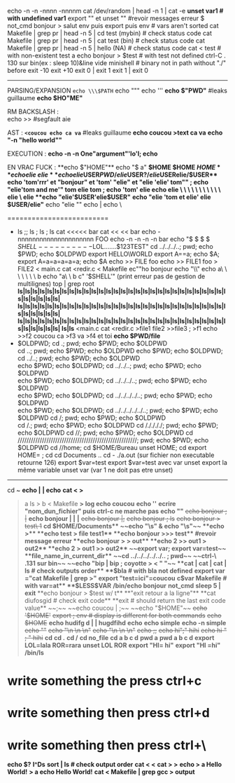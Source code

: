 echo -n -n -nnnn -nnnnm
cat /dev/random | head -n 1 | cat -e
**unset var1 # with undefined var1**
export "" et unset "" #revoir messages erreur
$
not_cmd bonjour > salut
env puis export puis env # vars aren't sorted
cat Makefile | grep pr | head -n 5 | cd test (mybin) # check status code
cat Makefile | grep pr | head -n 5 | cat test (bin) # check status code
cat Makefile | grep pr | head -n 5 | hello (NA) # check status code
cat < test # with non-existent test a
echo bonjour > $test # with test not defined
ctrl-C . 130 sur bin(ex : sleep 10)&line vide
minishell # binary not in path without "./" before
exit -10
exit +10
exit 0 | exit 1
exit 1 | exit 0

-------------------------------------------------------------------

PARSING/EXPANSION
`echo \\\$PATH`
echo \"\"\"
echo \'\'\'
**echo $"PWD"** #leaks guillaume
**echo $HO"ME"**

RM BACKSLASH :  
echo \>\> #segfault aie

AST :
**`<coucou echo ca va`** #leaks guillaume
**echo coucou >text ca va**
**echo "-n "hello      world""**

EXECUTION :
**echo -n -n One"argument"'lo'l; echo**

EN VRAC FUCK :
**echo $"HOME"**
echo "$     a"
**$HOME $HOME $HOME**
echo elie \ elie
**echo elie$USER$PWD/elie$USER$?/elie$USERelie/$USER**
echo 'tom'rrr' et "bonjour" et 'tom' "elie" et "elie 'elie' tom"" ; echo "elie'tom and me'" tom elie 	tom ; echo 'tom' elie
echo elie \ \ \ \ \ \ \ \ \ \ \ elie \ elie
**echo "elie'$USER'elie$USER"**
**echo "elie 'tom et elie' elie $USER/elie"**
echo "elie ""
echo |
echo \
>
=========================
- ls ;; ls
     ; ls ; ls
     cat <<<<< bar
     cat << << bar
     echo -nnnnnnnnnnnnnnnnnnnnn FOO
     echo -n -n -n -n bar
     echo "$ $ $ $ $SHELL----------$LOL.......$123TEST"
     cd ../../../..; pwd; echo $PWD; echo $OLDPWD
     export HELLO\WORLD
     export A==a; echo $A; export A=a=a=a=a=a; echo $A
     echo >> FILE foo
     echo >> FILE1 foo > FILE2
     < main.c cat <redir.c < Makefile
     ec""ho bonjour
     echo "\\"
     echo a\ \ \ \ \ \ \ b
     echo "a\ \ b c" '$SHELL'" (print erreur pas de gestion de multilignes)
     top | grep root
     **ls|ls|ls|ls|ls|ls|ls|ls|ls|ls|ls|ls|ls|ls|ls|ls|ls|ls|ls|ls|ls|ls|ls|ls|ls|ls|ls|ls|ls|ls|ls|ls|ls|ls|
     ls|ls|ls|ls|ls|ls|ls|ls|ls|ls|ls|ls|ls|ls|ls|ls|ls|ls|ls|ls|ls|ls|ls|ls|ls|ls|ls|ls|ls|ls|ls|ls|ls|ls|
     ls|ls|ls|ls|ls|ls|ls|ls|ls|ls|ls|ls|ls|ls|ls|ls|ls|ls|ls|ls|ls|ls|ls|ls|ls|ls|ls|ls|ls|ls|ls|ls|ls|ls|
     ls|ls**
     <main.c cat <redir.c >file1 <Makefile >file2 >>file3 ; >f1 echo >>f2 coucou ca >f3 va >f4 et toi
     **echo $PWD/file**
- $OLDPWD; cd .; pwd; echo $PWD; echo $OLDPWD      
     cd ..; pwd; echo $PWD; echo $OLDPWD
     echo $PWD; echo $OLDPWD; cd ../..; pwd; echo $PWD; echo $OLDPWD                                                    
     echo $PWD; echo $OLDPWD; cd ../../..; pwd; echo $PWD; echo $OLDPWD                                                 
     echo $PWD; echo $OLDPWD; cd ../../../..; pwd; echo $PWD; echo $OLDPWD                                              
     echo $PWD; echo $OLDPWD; cd ../../../../..; pwd; echo $PWD; echo $OLDPWD                                           
     echo $PWD; echo $OLDPWD; cd ../../../../../..; pwd; echo $PWD; echo $OLDPWD
     cd /; pwd; echo $PWD; echo $OLDPWD                                     
     cd /.; pwd; echo $PWD; echo $OLDPWD
     cd /././././; pwd; echo $PWD; echo $OLDPWD
     cd //; pwd; echo $PWD; echo $OLDPWD
     cd //////////////////////////////////////////////////////; pwd; echo $PWD; echo $OLDPWD
     cd //home;
     cd $HOME/Bureau
     unset HOME; cd
     export HOME= ; cd
     cd Documents ..
     cd -
     ./a.out (sur fichier non executable retourne 126)
     export $var=test
     export $var=test avec var unset
     export la même variable
     unset var (var 1 ne doit pas etre unset)

------------------------------------------------------------------------

cd ~
**echo |**
**| echo**
**cat < >**
> a ls > b < Makefile
**> log echo coucou**
**echo ''**
**ecrire "nom_dun_fichier" puis ctrl-c ne marche pas**
**echo ""**
~~echo bonjour ; |~~
**echo bonjour | |**
**|**
~~echo bonjour |;~~
~~echo bonjour ; ls~~
~~echo bonjour > test\ 1~~
**cd $HOME/Documents**
~~echo "\s" & echo "\s"~~
**echo >**
**echo test > file test1**
**echo bonjour >>> test** #revoir message erreur
**echo bonjour > > out**
**echo 2 >> out1 > out2**
**echo 2 > out1 >> out2**
~~export var; export var=test~~
**file_name_in_current_dir**
~~cd ../../../../../.. ; pwd~~
~~ctrl-\ .131 sur bin~~
~~echo "bip | bip ; coyotte > < " "~~
**cat | cat | cat | ls # check outputs order**
**$bla # with bla not defined**
**export var ="cat Makefile | grep >"**
**export "test=ici"=coucou**
**c$var Makefile # with var=at**
**$LESS$VAR**
**/bin/echo bonjour**
**not_cmd**
**sleep 5 | exit**
**echo bonjour > $test w/ t**
**"exit retour a la ligne"**
**cat diufosgid # check exit code**
**exit # should return the last exit code value**
~~;~~
~~echo coucou | ;~~
~~echo "$HOME"~~
~~echo '$HOME'~~
~~export ; env # display is different for both commands~~
~~echo $HOME~~
**echo hudifg d | | hugdfihd**
**echo**
**echo simple**
**echo -n simple**
~~echo "\"~~
~~echo "\n \n \n"~~
~~echo "\n \n \\n"~~
~~echo ;;~~
~~echo hi";" hihi~~
~~echo hi " ; " hihi~~
**cd**
**cd .**
**cd /**
**cd no_file**
**cd a b c d**
**pwd a**
**pwd a b c d**
**export LOL=lala ROR=rara**
**unset LOL ROR**
**export "HI= hi"**
**export "HI =hi"**
**/bin/ls**
# write something the press ctrl+c
# write something then press ctrl+d
# write something then press ctrl+\
**echo $?**
**l^Ds**
**sort | ls # check output order**
**cat < <**
**cat > >**
**echo > a Hello World!**
**> a echo Hello World!**
**cat < Makefile | grep gcc > output**